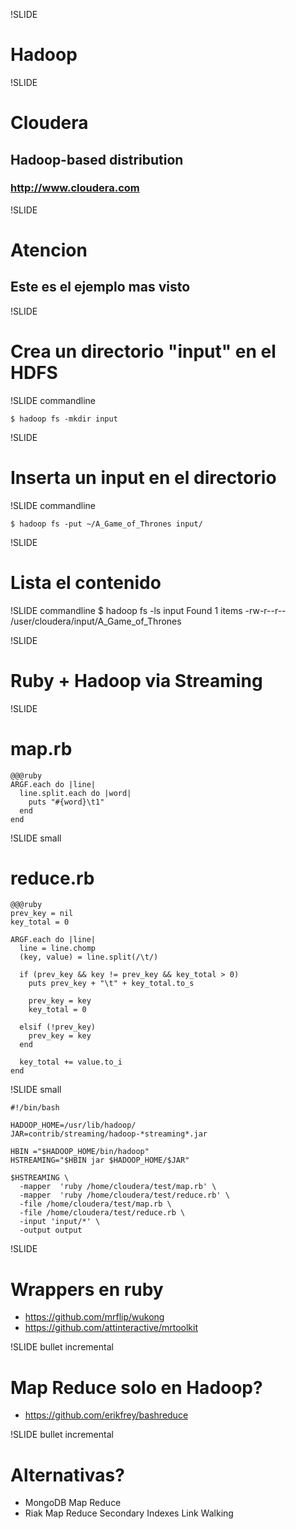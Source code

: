 !SLIDE

# Hadoop

!SLIDE

# Cloudera
## Hadoop-based distribution
### http://www.cloudera.com

<!--
  Vamos a suponer que tenemos instalado hadoop sin problemas.
  No se va a explicar como instalarloo, se va del scope de la charla... y del
  tiempo
-->

!SLIDE

# Atencion
## Este es el ejemplo mas visto

!SLIDE

# Crea un directorio "input" en el HDFS

!SLIDE commandline

    $ hadoop fs -mkdir input

!SLIDE

# Inserta un input en el directorio

!SLIDE commandline

    $ hadoop fs -put ~/A_Game_of_Thrones input/

!SLIDE

# Lista el contenido

!SLIDE commandline
    $ hadoop fs -ls input
    Found 1 items
    -rw-r--r--   /user/cloudera/input/A_Game_of_Thrones

!SLIDE

# Ruby + Hadoop via Streaming

!SLIDE

# map.rb
    @@@ruby
    ARGF.each do |line|
      line.split.each do |word|
        puts "#{word}\t1"
      end
    end

!SLIDE small

# reduce.rb

    @@@ruby
    prev_key = nil
    key_total = 0

    ARGF.each do |line|
      line = line.chomp
      (key, value) = line.split(/\t/)

      if (prev_key && key != prev_key && key_total > 0)
        puts prev_key + "\t" + key_total.to_s

        prev_key = key
        key_total = 0

      elsif (!prev_key)
        prev_key = key
      end

      key_total += value.to_i
    end

!SLIDE small

    #!/bin/bash

    HADOOP_HOME=/usr/lib/hadoop/
    JAR=contrib/streaming/hadoop-*streaming*.jar

    HBIN ="$HADOOP_HOME/bin/hadoop"
    HSTREAMING="$HBIN jar $HADOOP_HOME/$JAR"

    $HSTREAMING \
      -mapper  'ruby /home/cloudera/test/map.rb' \
      -mapper  'ruby /home/cloudera/test/reduce.rb' \
      -file /home/cloudera/test/map.rb \
      -file /home/cloudera/test/reduce.rb \
      -input 'input/*' \
      -output output

!SLIDE

# Wrappers en ruby

* https://github.com/mrflip/wukong
* https://github.com/attinteractive/mrtoolkit

!SLIDE bullet incremental

# Map Reduce solo en Hadoop?

* https://github.com/erikfrey/bashreduce

!SLIDE bullet incremental

# Alternativas?

* MongoDB
      Map Reduce
* Riak
      Map Reduce
      Secondary Indexes
      Link Walking
